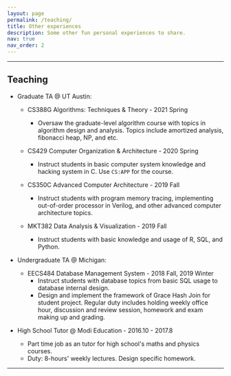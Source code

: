 ```yaml
---
layout: page
permalink: /teaching/
title: Other experiences
description: Some other fun personal experiences to share.
nav: true
nav_order: 2
---
```


<hr>

## Teaching

* Graduate TA @ UT Austin:
    - CS388G Algorithms: Techniques & Theory - 2021 Spring
        - Oversaw the graduate-level algorithm course with topics in algorithm design and analysis. Topics include amortized analysis, fibonacci heap, NP, and etc.

    - CS429 Computer Organization & Architecture - 2020 Spring
        - Instruct students in basic computer system knowledge and hacking system in C. Use `CS:APP` for the course.

    - CS350C Advanced Computer Architecture - 2019 Fall
        - Instruct students with program memory tracing, implementing out-of-order processor in Verilog, and other advanced computer architecture topics.

    - MKT382 Data Analysis & Visualization - 2019 Fall
        - Instruct students with basic knowledge and usage of R, SQL, and Python.

* Undergraduate TA @ Michigan:
    - EECS484 Database Management System - 2018 Fall, 2019 Winter
        - Instruct students with database topics from basic SQL usage to database internal design.
        - Design and implement the framework of Grace Hash Join for student project. Regular duty includes holding weekly office hour, discussion and review session, homework and exam making up and grading.

* High School Tutor @ Modi Education - 2016.10 - 2017.8
    - Part time job as an tutor for high school's maths and physics courses.
    - Duty: 8-hours' weekly lectures. Design specific homework.

<hr>

